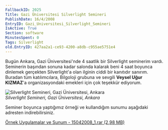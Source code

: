 ```yaml
---
FallbackID: 2025
Title: Gazi Üniversitesi Silverlight Semineri
PublishDate: 16/4/2008
EntryID: Gazi_Universitesi_Silverlight_Semineri
IsActive: True
Section: software
MinutesSpent: 0
Tags: Silverlight
old.EntryID: 427aa2a1-ce93-4200-a8db-c955ae5751e4
---
```

Bugün Ankara, Gazi Üniversitesi'nde 4 saatlik bir Silverlight seminerim
vardı. Seminerin başından sonuna kadar salonda kalarak beni 4 saat
boyunca dinlemek gerçekten Silverlight'a olan ilginin ciddi bir
kanıtıdır sanırım. Buradan tüm katılımcılara, Bilgoloji grubuna ve
sevgili **Veysel Uğur KIZMAZ**'a organizasyondaki emekleri için çok
teşekkür ediyorum.

![Silverlight Semineri, Gazi Üniversitesi,
Ankara](media/Gazi_Universitesi_Silverlight_Semineri/15042008_2.jpg)\
*Silverlight Semineri, Gazi Üniversitesi, Ankara*

Seminer boyunca yaptığımız örneği ve kullandığım sunumu aşağıdaki
adresten indirebilirsiniz.

[Örnek Uygulamalar ve Sunum - 15042008\_1.rar (2,98
MB)](media/Gazi_Universitesi_Silverlight_Semineri/15042008_1.rar)



